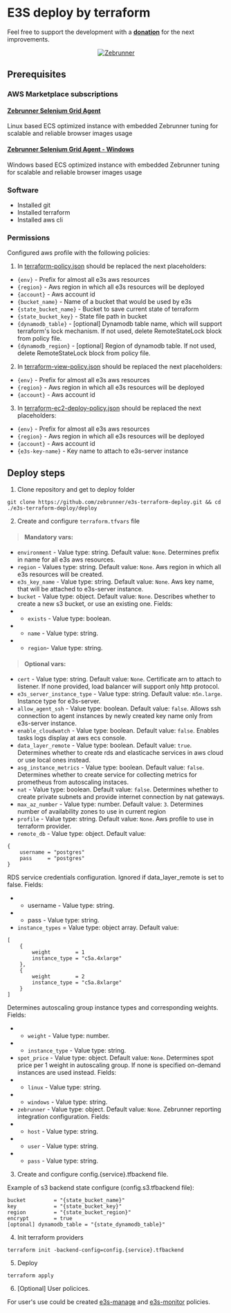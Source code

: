 # E3S deploy by terraform

Feel free to support the development with a [**donation**](https://www.paypal.com/donate/?hosted_button_id=MNHYYCYHAKUVA) for the next improvements.

<p align="center">
  <a href="https://zebrunner.com/"><img alt="Zebrunner" src="https://github.com/zebrunner/zebrunner/raw/master/docs/img/zebrunner_intro.png"></a>
</p>


## Prerequisites

### AWS Marketplace subscriptions

#### [Zebrunner Selenium Grid Agent](https://aws.amazon.com/marketplace/pp/prodview-qykvcpnstrlzi?sr=0-2&ref_=beagle&applicationId=AWSMPContessa)
Linux based ECS optimized instance with embedded Zebrunner tuning for scalable and reliable browser images usage

#### [Zebrunner Selenium Grid Agent - Windows](https://aws.amazon.com/marketplace/pp/prodview-wmwdyq54i36jy?sr=0-4&ref_=beagle&applicationId=AWSMPContessa)
Windows based ECS optimized instance with embedded Zebrunner tuning for scalable and reliable browser images usage

### Software

* Installed git
* Installed terraform
* Installed aws cli

### Permissions

Configured aws profile with the following policies:

1. In [terraform-policy.json](policies/terraform-policy.json) should be replaced the next placeholders:
* `{env}` - Prefix for almost all e3s aws resources
* `{region}` - Aws region in which all e3s resources will be deployed
* `{account}` - Aws account id
* `{bucket_name}` - Name of a bucket that would be used by e3s
* `{state_bucket_name}` - Bucket to save current state of terraform
* `{state_bucket_key}` - State file path in bucket
* `{dynamodb_table}` - [optional] Dynamodb table name, which will support terraform's lock mechanism. If not used, delete RemoteStateLock block from policy file.
* `{dynamodb_region}` - [optional] Region of dynamodb table. If not used, delete RemoteStateLock block from policy file.

2. In [terraform-view-policy.json](policies/terraform-view-policy.json) should be replaced the next placeholders:
* `{env}` - Prefix for almost all e3s aws resources
* `{region}` - Aws region in which all e3s resources will be deployed
* `{account}` - Aws account id

3. In [terraform-ec2-deploy-policy.json](policies/terraform-ec2-deploy-policy.json) should be replaced the next placeholders:
* `{env}` - Prefix for almost all e3s aws resources
* `{region}` - Aws region in which all e3s resources will be deployed
* `{account}` - Aws account id
* `{e3s-key-name}` - Key name to attach to e3s-server instance

## Deploy steps

1. Clone repository and get to deploy folder

```
git clone https://github.com/zebrunner/e3s-terraform-deploy.git && cd ./e3s-terraform-deploy/deploy
```

2. Create and configure `terraform.tfvars` file

> #### Mandatory vars:

* `environment` - Value type: string. Default value: `None`. Determines prefix in name for all e3s aws resources.
* `region` - Values type: string. Default value: `None`. Aws region in which all e3s resources will be created.
* `e3s_key_name` - Value type: string. Default value: `None`. Aws key name, that will be attached to e3s-server instance.
* `bucket` - Value type: object. Default value: `None`. Describes whether to create a new s3 bucket, or use an existing one. Fields:
* * `exists` - Value type: boolean.
* * `name` - Value type: string. 
* * `region`- Value type: string. 

> #### Optional vars:

* `cert` - Value type: string. Default value: `None`. Certificate arn to attach to listener. If none provided, load balancer will support only http protocol.
* `e3s_server_instance_type` - Value type: string. Default value: `m5n.large`. Instance type for e3s-server.
* `allow_agent_ssh` - Value type: boolean. Default value: `false`. Allows ssh connection to agent instances by newly created key name only from e3s-server instance.
* `enable_cloudwatch` - Value type: boolean. Default value: `false`. Enables tasks logs display at aws ecs console.
* `data_layer_remote` - Value type: boolean. Default value: `true`. Determines whether to create rds and elasticache services in aws cloud or use local ones instead.
* `asg_instance_metrics` - Value type: boolean. Default value: `false`. Determines whether to create service for collecting metrics for prometheus from autoscaling instaces.
* `nat` - Value type: boolean. Default value: `false`. Determines whether to create private subnets and provide internet connection by nat gateways.
* `max_az_number` - Value type: number. Default value: `3`. Determines number of availability zones to use in current region
* `profile` - Value type: string. Default value: `None`. Aws profile to use in terraform provider.
* `remote_db` - Value type: object. Default value: 
```
{
    username = "postgres"
    pass     = "postgres"
}
```
RDS service credentials configuration. Ignored if data_layer_remote is set to false. Fields:
* * username - Value type: string.
* * pass - Value type: string.
* `instance_types` =  Value type: object array. Default value:
```
[
    {
        weight        = 1
        instance_type = "c5a.4xlarge"
    },
    {
        weight        = 2
        instance_type = "c5a.8xlarge"
    }
]
```
Determines autoscaling group instance types and corresponding weights. Fields:
* * `weight` - Value type: number.
* * `instance_type` - Value type: string.
* `spot_price` - Value type: object. Default value: `None`. Determines spot price per 1 weight in autoscaling group. If none is specified on-demand instances are used instead. Fields:
* * `linux` - Value type: string.
* * `windows` - Value type: string.
* `zebrunner` - Value type: object. Default value: `None`. Zebrunner reporting integration configuration. Fields:
* * `host` - Value type: string.
* * `user` - Value type: string.
* * `pass` - Value type: string.

3. Create and configure config.{service}.tfbackend file.

Example of s3 backend state configure (config.s3.tfbackend file):

```
bucket         = "{state_bucket_name}"
key            = "{state_bucket_key}"
region         = "{state_bucket_region}"
encrypt        = true
[optonal] dynamodb_table = "{state_dynamodb_table}" 
```

4. Init terraform providers

```
terraform init -backend-config=config.{service}.tfbackend
```

5. Deploy

```
terraform apply
```

6. [Optional] User policices.

For user's use could be created [e3s-manage](policices/e3s-manage-policy.json) and [e3s-monitor](policices/e3s-monitor-policy.json) policies.
